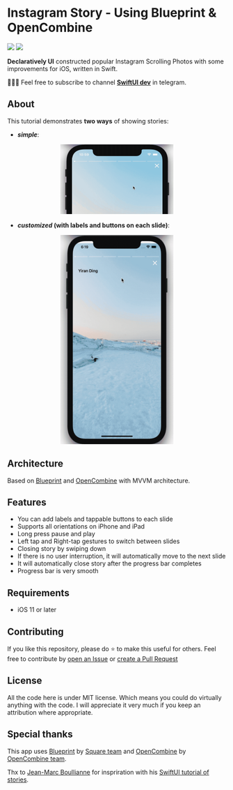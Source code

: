 # Instagram Story - Using Blueprint & OpenCombine

<p align="left">
    <img src="https://img.shields.io/badge/platform-IOS-blue" />
    <img src="https://img.shields.io/badge/iOS%20-11.0-blue" />
</p>

**Declaratively UI** constructed popular Instagram Scrolling Photos with some improvements for iOS, written in Swift.

👨🏻‍💻 Feel free to subscribe to channel **[SwiftUI dev](https://t.me/swiftui_dev)** in telegram.

## About
This tutorial demonstrates **two ways** of showing stories:

- **_simple_**:

<p align="center">
<img src="images/short_story.gif" alt="Example without labels" height="160" width="260">
</p>

- **_customized_ (with labels and buttons on each slide)**:

<p align="center">
<img src="images/long_story.gif" alt="Example with labels" height="480" width="260">
</p>

## Architecture

Based on [Blueprint](https://github.com/square/Blueprint) and [OpenCombine](https://github.com/OpenCombine/OpenCombine) with MVVM architecture. 

## Features

* You can add labels and tappable buttons to each slide
* Supports all orientations on iPhone and iPad
* Long press pause and play
* Left tap and Right-tap gestures to switch between slides
* Closing story by swiping down
* If there is no user interruption, it will automatically move to the next slide
* It will automatically close story after the progress bar completes
* Progress bar is very smooth

## Requirements

- iOS 11 or later

## Contributing
If you like this repository, please do :star: to make this useful for others. Feel free to contribute by [open an Issue](https://github.com/c-villain/StoriesTutorual/issues/new/choose) or [create a Pull Request](https://github.com/c-villain/StoriesTutorual/compare)

## License

All the code here is under MIT license. Which means you could do virtually anything with the code.
I will appreciate it very much if you keep an attribution where appropriate.

## Special thanks

This app uses [Blueprint](https://github.com/square/Blueprint) by [Square team](https://github.com/square) and [OpenCombine](https://github.com/OpenCombine/OpenCombine) by [OpenCombine team](https://github.com/OpenCombine).

Thx to [Jean-Marc Boullianne](https://github.com/jboullianne) for inspriration with his [SwiftUI tutorial of stories](https://github.com/jboullianne/InstagramStoryTutorial-SwiftUI).
